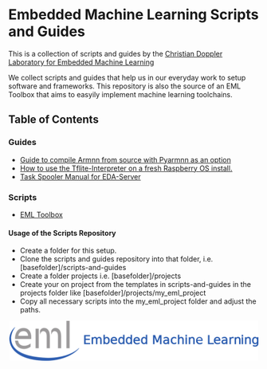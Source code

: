 
# Embedded Machine Learning Scripts and Guides

This is a collection of scripts and guides by the <a href="https://embedded-machine-learning.github.io/webpage/">Christian Doppler Laboratory for Embedded Machine Learning</a>

We collect scripts and guides that help us in our everyday work to setup software and frameworks. This repository is also the source of an EML Toolbox that aims to easyily implement machine learning toolchains.

## Table of Contents

### Guides

* [ Guide to compile Armnn from source with Pyarmnn as an option](./guides/compile_armnn.md)
* [ How to use the Tflite-Interpreter on a fresh Raspberry OS install.](./guides/setup_tflite.md)
* [ Task Spooler Manual for EDA-Server](./guides/task_spooler_manual.md)


### Scripts
* [ EML Toolbox](./scripts)

#### Usage of the Scripts Repository
- Create a folder for this setup.
- Clone the scripts and guides repository into that folder, i.e. \[basefolder\]/scripts-and-guides
- Create a folder projects i.e. \[basefolder\]/projects
- Create your on project from the templates in scripts-and-guides in the projects folder like \[basefolder\]/projects/my_eml_project
- Copy all necessary scripts into the my_eml_project folder and adjust the paths. 

<div align="center">
  <img src="./_img/eml_logo_and_text.png", width="500">
</div>
